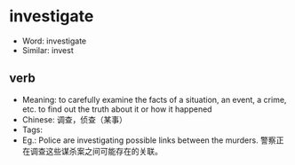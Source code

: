 # investigate

- Word: investigate
- Similar: invest

## verb

- Meaning: to carefully examine the facts of a situation, an event, a crime, etc. to find out the truth about it or how it happened
- Chinese: 调查，侦查（某事）
- Tags: 
- Eg.: Police are investigating possible links between the murders. 警察正在调查这些谋杀案之间可能存在的关联。

